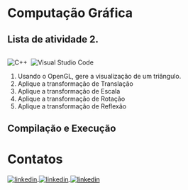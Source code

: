 # Computação Gráfica

## Lista de atividade 2.

<p>
<div style="display: inline-block;">

![C++](https://img.shields.io/badge/-C++-05122A?style=flat&logo=Cplusplus)&nbsp;
![Visual Studio Code](https://img.shields.io/badge/-Visual%20Studio%202022-05122A?style=flat&logo=visual-studio&logoColor=8702e6)&nbsp;

</p>

<p align="justify">

1. Usando o OpenGL, gere a visualização de um triângulo.
2. Aplique a transformação de Translação
3. Aplique a transformação de Escala
4. Aplique a transformação de Rotação
5. Aplique a transformação de Reflexão

</p>

## Compilação e Execução





# Contatos

<div style="display: inline-block;">

<a href="https://t.me/phpdias" target="_blank">
  <img align="center" src="https://img.shields.io/badge/-phpdias-05122A?style=flat&logo=telegram" alt="linkedin"/>
</a>
  
<a href="https://linkedin.com/in/phpd" target="_blank">
  <img align="center" src="https://img.shields.io/badge/-phpd-05122A?style=flat&logo=linkedin" alt="linkedin"/>
</a>

<a style="color:black" href="mailto:phpdias@outlook.com?subject=[GitHub]%20Source%20Dynamic%20Lists">
 <img align="center" src="https://img.shields.io/badge/-phpdias@outlook.com-05122A?style=flat&logo=email" alt="linkedin"/>
</a>

</div>




